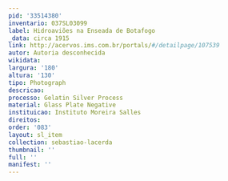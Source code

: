```yaml
---
pid: '33514380'
inventario: 037SL03099
label: Hidroaviões na Enseada de Botafogo
_data: circa 1915
link: http://acervos.ims.com.br/portals/#/detailpage/107539
autor: Autoria desconhecida
wikidata: 
largura: '180'
altura: '130'
tipo: Photograph
descricao: 
processo: Gelatin Silver Process
material: Glass Plate Negative
instituicao: Instituto Moreira Salles
direitos: 
order: '083'
layout: sl_item
collection: sebastiao-lacerda
thumbnail: ''
full: ''
manifest: ''
---
```

